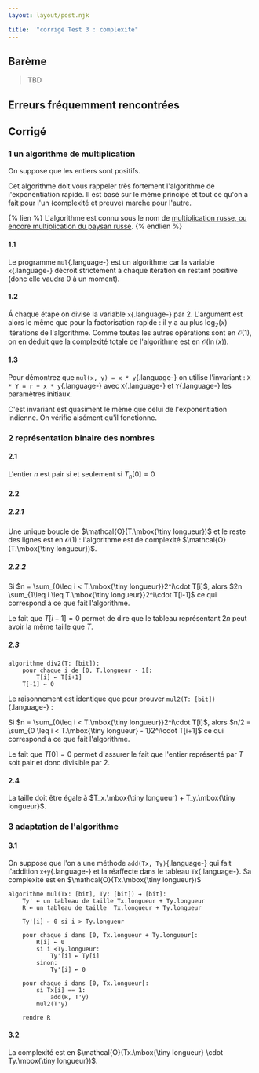 ```yaml
---
layout: layout/post.njk

title:  "corrigé Test 3 : complexité"
---
```


## Barème

> TBD

## Erreurs fréquemment rencontrées

## Corrigé

### 1 un algorithme de multiplication

On suppose que les entiers sont positifs.

Cet algorithme doit vous rappeler très fortement l'algorithme de l'exponentiation rapide. Il est basé sur le même principe et tout ce qu'on a fait pour l'un (complexité et preuve) marche pour l'autre.

{% lien %}
L'algorithme est connu sous le nom de [multiplication russe, ou encore multiplication du paysan russe](https://fr.wikipedia.org/wiki/Technique_de_multiplication_dite_russe).
{% endlien %}

#### 1.1

Le programme `mul`{.language-} est un algorithme car la variable `x`{.language-} décroît strictement à chaque itération en restant positive (donc elle vaudra 0 à un moment).

#### 1.2

Á chaque étape on divise la variable `x`{.language-} par 2. L'argument est alors le même que pour la factorisation rapide : il y a au plus $\log_2(x)$ itérations de l'algorithme. Comme toutes les autres opérations sont en $\mathcal{O}(1)$, on en déduit que la complexité totale de l'algorithme est en $\mathcal{O}(\ln(x))$.

#### 1.3

Pour démontrez que `mul(x, y) = x * y`{.language-} on utilise l'invariant : `X * Y = r + x * y`{.language-} avec `X`{.language-} et `Y`{.language-} les paramètres initiaux.

C'est invariant est quasiment le même que celui de l'exponentiation indienne. On vérifie aisément qu'il fonctionne.

### 2 représentation binaire des nombres

#### 2.1

L'entier $n$ est pair si et seulement si $T_n[0] = 0$

#### 2.2

##### 2.2.1

Une unique boucle de $\mathcal{O}(T.\mbox{\tiny longueur})$ et le reste des lignes est en $\mathcal{O}(1)$ : l'algorithme est de complexité $\mathcal{O}(T.\mbox{\tiny longueur})$.

##### 2.2.2

Si $n = \sum_{0\leq i < T.\mbox{\tiny longueur}}2^i\cdot T[i]$, alors $2n \sum_{1\leq i \leq T.\mbox{\tiny longueur}}2^i\cdot T[i-1]$ ce qui correspond à ce que fait l'algorithme.

Le fait que $T[i-1] = 0$ permet de dire que le tableau représentant $2n$ peut avoir la même taille que $T$.

##### 2.3

```pseudocode
algorithme div2(T: [bit]):
    pour chaque i de [0, T.longueur - 1[:
        T[i] ← T[i+1]
    T[-1] ← 0
```

Le raisonnement est identique que pour  prouver `mul2(T: [bit])`{.language-} :

Si $n = \sum_{0\leq i < T.\mbox{\tiny longueur}}2^i\cdot T[i]$, alors $n/2 = \sum_{0 \leq i < T.\mbox{\tiny longueur} - 1}2^i\cdot T[i+1]$ ce qui correspond à ce que fait l'algorithme.

Le fait que $T[0] = 0$ permet d'assurer le fait que l'entier représenté par $T$ soit pair et donc divisible par 2.

#### 2.4

La taille doit être égale à $T_x.\mbox{\tiny longueur} + T_y.\mbox{\tiny longueur}$.

### 3 adaptation de l'algorithme

#### 3.1

On suppose que l'on a une méthode `add(Tx, Ty)`{.language-} qui fait l'addition `x+y`{.language-} et la réaffecte dans le tableau `Tx`{.language-}. Sa complexité est en $\mathcal{O}(Tx.\mbox{\tiny longueur})$

```pseudocode
algorithme mul(Tx: [bit], Ty: [bit]) → [bit]:
    Ty' ← un tableau de taille Tx.longueur + Ty.longueur
    R ← un tableau de taille  Tx.longueur + Ty.longueur

    Ty'[i] ← 0 si i > Ty.longueur

    pour chaque i dans [0, Tx.longueur + Ty.longueur[:
        R[i] ← 0
        si i <Ty.longueur:
            Ty'[i] ← Ty[i]
        sinon:
            Ty'[i] ← 0

    pour chaque i dans [0, Tx.longueur[:
        si Tx[i] == 1:
            add(R, T'y)
        mul2(T'y)
    
    rendre R
```

#### 3.2

La complexité est en $\mathcal{O}(Tx.\mbox{\tiny longueur} \cdot Ty.\mbox{\tiny longueur})$.

<!--

### 4 Pour aller plus loin un autre algorithme

> TBD add en log n
> TBD soustraction et division : <https://leria-info.univ-angers.fr/~jeanmichel.richer/ensl1i_base_de_l_info_1_sub_div.php>
> TBD mul plus long c;est pour ça qu'on considère plus gros.
> TBD si taille fixe ok.
>
> TBD avons nous eu raison de choisir 1 et 1 pour mul et 1

### 5 Pour aller plus loin un autre algorithme

> TBD Kolmogorov et Karatsuba.
>
> TBD pour aller plus loin et en faire un long exo
> TBD <https://en.wikipedia.org/wiki/Karatsuba_algorithm>
>
> TBD pour ne pas conclure on ne sais pas jusqu'ou on peut aller. 

-->
